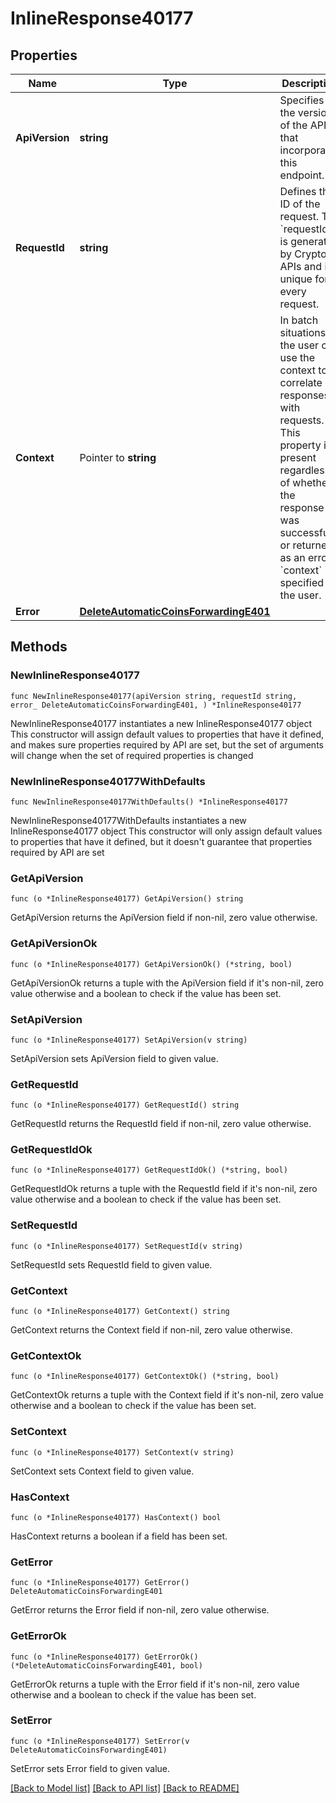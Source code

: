 # InlineResponse40177

## Properties

Name | Type | Description | Notes
------------ | ------------- | ------------- | -------------
**ApiVersion** | **string** | Specifies the version of the API that incorporates this endpoint. | 
**RequestId** | **string** | Defines the ID of the request. The &#x60;requestId&#x60; is generated by Crypto APIs and it&#39;s unique for every request. | 
**Context** | Pointer to **string** | In batch situations the user can use the context to correlate responses with requests. This property is present regardless of whether the response was successful or returned as an error. &#x60;context&#x60; is specified by the user. | [optional] 
**Error** | [**DeleteAutomaticCoinsForwardingE401**](DeleteAutomaticCoinsForwardingE401.md) |  | 

## Methods

### NewInlineResponse40177

`func NewInlineResponse40177(apiVersion string, requestId string, error_ DeleteAutomaticCoinsForwardingE401, ) *InlineResponse40177`

NewInlineResponse40177 instantiates a new InlineResponse40177 object
This constructor will assign default values to properties that have it defined,
and makes sure properties required by API are set, but the set of arguments
will change when the set of required properties is changed

### NewInlineResponse40177WithDefaults

`func NewInlineResponse40177WithDefaults() *InlineResponse40177`

NewInlineResponse40177WithDefaults instantiates a new InlineResponse40177 object
This constructor will only assign default values to properties that have it defined,
but it doesn't guarantee that properties required by API are set

### GetApiVersion

`func (o *InlineResponse40177) GetApiVersion() string`

GetApiVersion returns the ApiVersion field if non-nil, zero value otherwise.

### GetApiVersionOk

`func (o *InlineResponse40177) GetApiVersionOk() (*string, bool)`

GetApiVersionOk returns a tuple with the ApiVersion field if it's non-nil, zero value otherwise
and a boolean to check if the value has been set.

### SetApiVersion

`func (o *InlineResponse40177) SetApiVersion(v string)`

SetApiVersion sets ApiVersion field to given value.


### GetRequestId

`func (o *InlineResponse40177) GetRequestId() string`

GetRequestId returns the RequestId field if non-nil, zero value otherwise.

### GetRequestIdOk

`func (o *InlineResponse40177) GetRequestIdOk() (*string, bool)`

GetRequestIdOk returns a tuple with the RequestId field if it's non-nil, zero value otherwise
and a boolean to check if the value has been set.

### SetRequestId

`func (o *InlineResponse40177) SetRequestId(v string)`

SetRequestId sets RequestId field to given value.


### GetContext

`func (o *InlineResponse40177) GetContext() string`

GetContext returns the Context field if non-nil, zero value otherwise.

### GetContextOk

`func (o *InlineResponse40177) GetContextOk() (*string, bool)`

GetContextOk returns a tuple with the Context field if it's non-nil, zero value otherwise
and a boolean to check if the value has been set.

### SetContext

`func (o *InlineResponse40177) SetContext(v string)`

SetContext sets Context field to given value.

### HasContext

`func (o *InlineResponse40177) HasContext() bool`

HasContext returns a boolean if a field has been set.

### GetError

`func (o *InlineResponse40177) GetError() DeleteAutomaticCoinsForwardingE401`

GetError returns the Error field if non-nil, zero value otherwise.

### GetErrorOk

`func (o *InlineResponse40177) GetErrorOk() (*DeleteAutomaticCoinsForwardingE401, bool)`

GetErrorOk returns a tuple with the Error field if it's non-nil, zero value otherwise
and a boolean to check if the value has been set.

### SetError

`func (o *InlineResponse40177) SetError(v DeleteAutomaticCoinsForwardingE401)`

SetError sets Error field to given value.



[[Back to Model list]](../README.md#documentation-for-models) [[Back to API list]](../README.md#documentation-for-api-endpoints) [[Back to README]](../README.md)


